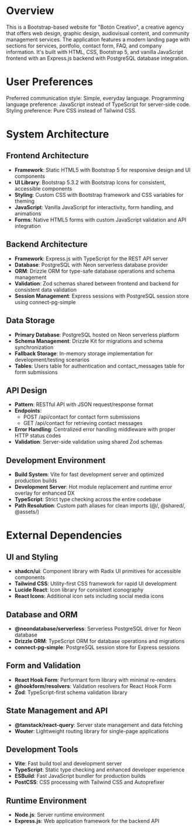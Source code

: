 # Overview

This is a Bootstrap-based website for "Botón Creativo", a creative agency that offers web design, graphic design, audiovisual content, and community management services. The application features a modern landing page with sections for services, portfolio, contact form, FAQ, and company information. It's built with HTML, CSS, Bootstrap 5, and vanilla JavaScript frontend with an Express.js backend with PostgreSQL database integration.

# User Preferences

Preferred communication style: Simple, everyday language.
Programming language preference: JavaScript instead of TypeScript for server-side code.
Styling preference: Pure CSS instead of Tailwind CSS.

# System Architecture

## Frontend Architecture
- **Framework**: Static HTML5 with Bootstrap 5 for responsive design and UI components
- **UI Library**: Bootstrap 5.3.2 with Bootstrap Icons for consistent, accessible components
- **Styling**: Custom CSS with Bootstrap framework and CSS variables for theming
- **JavaScript**: Vanilla JavaScript for interactivity, form handling, and animations
- **Forms**: Native HTML5 forms with custom JavaScript validation and API integration

## Backend Architecture
- **Framework**: Express.js with TypeScript for the REST API server
- **Database**: PostgreSQL with Neon serverless database provider
- **ORM**: Drizzle ORM for type-safe database operations and schema management
- **Validation**: Zod schemas shared between frontend and backend for consistent data validation
- **Session Management**: Express sessions with PostgreSQL session store using connect-pg-simple

## Data Storage
- **Primary Database**: PostgreSQL hosted on Neon serverless platform
- **Schema Management**: Drizzle Kit for migrations and schema synchronization
- **Fallback Storage**: In-memory storage implementation for development/testing scenarios
- **Tables**: Users table for authentication and contact_messages table for form submissions

## API Design
- **Pattern**: RESTful API with JSON request/response format
- **Endpoints**: 
  - POST /api/contact for contact form submissions
  - GET /api/contact for retrieving contact messages
- **Error Handling**: Centralized error handling middleware with proper HTTP status codes
- **Validation**: Server-side validation using shared Zod schemas

## Development Environment
- **Build System**: Vite for fast development server and optimized production builds
- **Development Server**: Hot module replacement and runtime error overlay for enhanced DX
- **TypeScript**: Strict type checking across the entire codebase
- **Path Resolution**: Custom path aliases for clean imports (@/, @shared/, @assets/)

# External Dependencies

## UI and Styling
- **shadcn/ui**: Component library with Radix UI primitives for accessible components
- **Tailwind CSS**: Utility-first CSS framework for rapid UI development
- **Lucide React**: Icon library for consistent iconography
- **React Icons**: Additional icon sets including social media icons

## Database and ORM
- **@neondatabase/serverless**: Serverless PostgreSQL driver for Neon database
- **Drizzle ORM**: TypeScript ORM for database operations and migrations
- **connect-pg-simple**: PostgreSQL session store for Express sessions

## Form and Validation
- **React Hook Form**: Performant form library with minimal re-renders
- **@hookform/resolvers**: Validation resolvers for React Hook Form
- **Zod**: TypeScript-first schema validation library

## State Management and API
- **@tanstack/react-query**: Server state management and data fetching
- **Wouter**: Lightweight routing library for single-page applications

## Development Tools
- **Vite**: Fast build tool and development server
- **TypeScript**: Static type checking and enhanced developer experience
- **ESBuild**: Fast JavaScript bundler for production builds
- **PostCSS**: CSS processing with Tailwind CSS and Autoprefixer

## Runtime Environment
- **Node.js**: Server runtime environment
- **Express.js**: Web application framework for the backend API